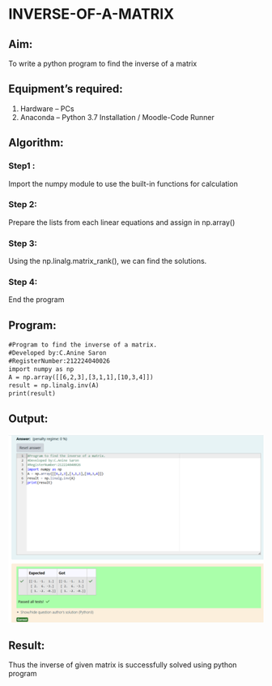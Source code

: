 # INVERSE-OF-A-MATRIX
## Aim:
To write a python program to find the inverse of a matrix
## Equipment’s required:
1. 	Hardware – PCs
2. 	Anaconda – Python 3.7 Installation / Moodle-Code Runner
## Algorithm:
### Step1 :
 Import the numpy module to use the built-in functions for calculation
### Step 2: 
Prepare the lists from each linear equations and assign in np.array()
### Step 3:
 Using the np.linalg.matrix_rank(), we can find the solutions.
### Step 4:
 End the program

## Program:
```
#Program to find the inverse of a matrix.
#Developed by:C.Anine Saron 
#RegisterNumber:212224040026
import numpy as np
A = np.array([[6,2,3],[3,1,1],[10,3,4]])
result = np.linalg.inv(A)
print(result)

```
## Output:

![Output](<Screenshot 2025-03-21 113902.png>)
## Result:
Thus the inverse of given matrix is successfully solved using python program

